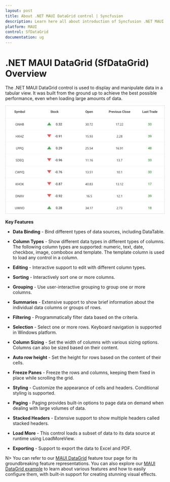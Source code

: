 ```yaml
---
layout: post
title: About .NET MAUI DataGrid control | Syncfusion
description: Learn here all about introduction of Syncfusion .NET MAUI DataGrid (SfDataGrid) control, its elements and more.
platform: MAUI
control: SfDataGrid
documentation: ug
---
```


# .NET MAUI DataGrid (SfDataGrid) Overview

The .NET MAUI DataGrid control is used to display and manipulate data in a tabular view. It was built from the ground up to achieve the best possible performance, even when loading large amounts of data.

<img alt="MAUI DataGrid" src="Images\overview\maui-datagrid.png" width="567"/>

**Key Features**

* **Data Binding** - Bind different types of data sources, including DataTable.

* **Column Types** - Show different data types in different types of columns. The following column types are supported: numeric, text, date, checkbox, image, combobox and template. The template column is used to load any control in a column.

* **Editing** - Interactive support to edit with different column types.

* **Sorting** - Interactively sort one or more columns.

* **Grouping** - Use user-interactive grouping to group one or more columns.

* **Summaries** - Extensive support to show brief information about the individual data columns or groups of rows.

* **Filtering** - Programmatically filter data based on the criteria.

* **Selection** - Select one or more rows. Keyboard navigation is supported in Windows platform.

* **Column Sizing** - Set the width of columns with various sizing options. Columns can also be sized based on their content.

* **Auto row height** - Set the height for rows based on the content of their cells.

* **Freeze Panes** - Freeze the rows and columns, keeping them fixed in place while scrolling the grid.

* **Styling** - Customize the appearance of cells and headers. Conditional styling is supported.

* **Paging** - Paging provides built-in options to page data on demand when dealing with large volumes of data.

* **Stacked Headers** - Extensive support to show multiple headers called stacked headers.

* **Load More** -  This control loads a subset of data to its data source at runtime using LoadMoreView.

* **Exporting** - Support to export the data to Excel and PDF.

N> You can refer to our [MAUI DataGrid](https://www.syncfusion.com/maui-controls/maui-datagrid) feature tour page for its groundbreaking feature representations. You can also explore our [MAUI DataGrid example](https://github.com/syncfusion/maui-demos/tree/master/MAUI/DataGrid) to learn about various features and how to easily configure them, with built-in support for creating stunning visual effects.